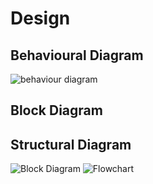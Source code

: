 # Design

## Behavioural Diagram 

![behaviour diagram](https://user-images.githubusercontent.com/94219623/144355328-7986006b-88f9-4dc1-b936-d876dc214fe3.jpg)


## Block Diagram


## Structural Diagram

![Block Diagram](https://user-images.githubusercontent.com/94219623/144397951-1fd5fe90-1954-4801-a3bb-e626d1447e76.png)
![Flowchart](https://user-images.githubusercontent.com/94219623/144397960-94afb2eb-e074-4502-855b-6d8e440a7941.png)





 


